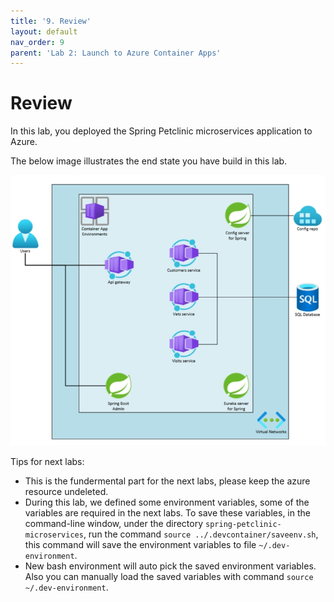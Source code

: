 ```yaml
---
title: '9. Review'
layout: default
nav_order: 9
parent: 'Lab 2: Launch to Azure Container Apps'
---
```


# Review

In this lab, you deployed the Spring Petclinic microservices application to Azure.

The below image illustrates the end state you have build in this lab.

![lab 2 overview](../../images/acalab2.png)

Tips for next labs:

- This is the fundermental part for the next labs, please keep the azure resource undeleted.
- During this lab, we defined some environment variables, some of the variables are required in the next labs. To save these variables, in the command-line window, under the directory `spring-petclinic-microservices`, run the command `source ../.devcontainer/saveenv.sh`, this command will save the environment variables to file `~/.dev-environment`.
- New bash environment will auto pick the saved environment variables. Also you can manually load the saved variables with command `source ~/.dev-environment`.
